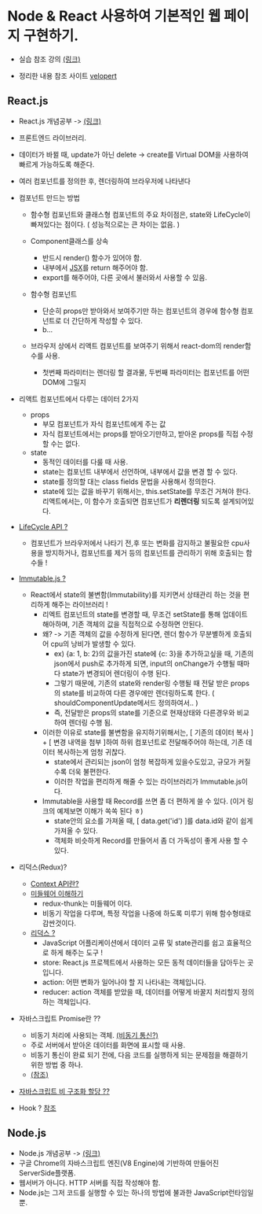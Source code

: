 # Node & React 사용하여 기본적인 웹 페이지 구현하기.

- 실습 참조 강의 [(링크)](https://www.inflearn.com/course/%EB%94%B0%EB%9D%BC%ED%95%98%EB%A9%B0-%EB%B0%B0%EC%9A%B0%EB%8A%94-%EB%85%B8%EB%93%9C-%EB%A6%AC%EC%95%A1%ED%8A%B8-%EA%B8%B0%EB%B3%B8/dashboard)

- 정리한 내용 참조 사이트 [velopert](https://velopert.com/)

## React.js
- React.js 개념공부 -> [(링크)](https://velopert.com/3612)
- 프론트엔드 라이브러리.
- 데이터가 바뀔 때, update가 아닌 delete -> create를 Virtual DOM을 사용하여 빠르게 가능하도록 해준다.
- 여러 컴포넌트를 정의한 후, 렌더링하여 브라우저에 나타낸다
- 컴포넌트 만드는 방법
    - 함수형 컴포넌트와 클래스형 컴포넌트의 주요 차이점은, state와 LifeCycle이 빠져있다는 점이다. ( 성능적으로는 큰 차이는 없음. )
    
    - Component클래스를 상속
      - 반드시 render() 함수가 있어야 함.
      - 내부에서 [JSX](https://velopert.com/3626)를 return 해주어야 함.
      - export를 해주어야, 다른 곳에서 불러와서 사용할 수 있음.
      
    - 함수형 컴포넌트
      - 단순히 props만 받아와서 보여주기만 하는 컴포넌트의 경우에 함수형 컴포넌트로 더 간단하게 작성할 수 있다.
      - b...
  - 브라우저 상에서 리액트 컴포넌트를 보여주기 위해서 react-dom의 render함수를 사용.
      - 첫번째 파라미터는 렌더링 할 결과물, 두번째 파라미터는 컴포넌트를 어떤 DOM에 그릴지
- 리액트 컴포넌트에서 다루는 데이터 2가지
    - props
      - 부모 컴포넌트가 자식 컴포넌트에게 주는 값
      - 자식 컴포넌트에서는 props를 받아오기만하고, 받아온 props를 직접 수정 할 수는 없다.
    - state
      - 동적인 데이터를 다룰 때 사용.
      - state는 컴포넌트 내부에서 선언하며, 내부에서 값을 변경 할 수 있다.
      - state를 정의할 대는 class fields 문법을 사용해서 정의한다.
      - state에 있는 값을 바꾸기 위해서는, this.setState를 무조건 거쳐야 한다. 리액트에서는, 이 함수가 호출되면 컴포넌트가 <b>리렌더링</b> 되도록 설계되어있다.
- [LifeCycle API ?](https://velopert.com/3631)
   - 컴포넌트가 브라우저에서 나타기 전,후 또는 변화를 감지하고 불필요한 cpu사용을 방지하거나, 컴포넌트를 제거 등의 컴포넌트를 관리하기 위해 호출되는 함수들 !
- [Immutable.js ?](https://velopert.com/3486)
   - React에서 state의 불변함(Immutability)를 지키면서 상태관리 하는 것을 편리하게 해주는 라이브러리 !
     - 리엑트 컴포넌트의 state를 변경할 때, 무조건 setState를 통해 업데이트 해아하며, 기존 객체의 값을 직접적으로 수정하면 안된다.
     - 왜? -> 기존 객체의 값을 수정하게 된다면, 렌더 함수가 무분별하게 호출되어 cpu의 낭비가 발생할 수 있다.
        - ex) {a: 1, b: 2}의 값을가진 state에 {c: 3}을 추가하고싶을 때, 기존의 json에서 push로 추가하게 되면, input의 onChange가 수행될 때마다 state가 변경되어 렌더링이 수행 된다.
        - 그렇기 때문에, 기존의 state와 render링 수행될 때 전달 받은 props의 state를 비교하여 다른 경우에만 렌더링하도록 한다. ( shouldComponentUpdate메서드 정의하여서.. )
        - 즉, 전달받은 props의 state를 기준으로 현재상태와 다른경우와 비교하여 렌더링 수행 됨.
     - 이러한 이유로 state를 불변함을 유지하기위해서는, [ 기존의 데이터 복사 ] + [ 변경 내역을 첨부 ]하여 하위 컴포넌트로 전달해주어야 하는데, 기존 데이터 복사하는게 엄청 귀찮다.
        - state에서 관리되는 json이 엄청 복잡하게 있을수도있고, 규모가 커질수록 더욱 불편한다.
        - 이러한 작업을 편리하게 해줄 수 있는 라이브러리가 Immutable.js이다.
     - Immutable을 사용할 때 Record를 쓰면 좀 더 편하게 쓸 수 있다. (이거 링크의 예제보면 이해가 쏙쏙 된다 ㅎ)
        - state안의 요소를 가져올 때, [ data.get('id') ]를 data.id와 같이 쉽게 가져올 수 있다.
        - 객체화 비슷하게 Record를 만들어서 좀 더 가독성이 좋게 사용 할 수 있다.
- 리덕스(Redux)?
    - [Context API란?](https://velopert.com/3606)
    - [미들웨어 이해하기](https://velopert.com/3401)
      - redux-thunk는 미들웨어 이다.
      - 비동기 작업을 다루며, 특정 작업을 나중에 하도록 미루기 위해 함수형태로 감싼것이다.
    - [리덕스 ?](https://velopert.com/3528)
      - JavaScript 어플리케이션에서 데이터 교류 및 state관리를 쉽고 효율적으로 하게 해주는 도구 !
      - store: React.js 프로젝트에서 사용하는 모든 동적 데이터들을 담아두는 곳 입니다.
      - action: 어떤 변화가 일어나야 할 지 나타내는 객체입니다.
      - reducer: action 객체를 받았을 때, 데이터를 어떻게 바꿀지 처리할지 정의하는 객체입니다.


- 자바스크립트 Promise란 ??
    - 비동기 처리에 사용되는 객체. [(비동기 통신?)](https://joshua1988.github.io/web-development/javascript/javascript-asynchronous-operation/)
    - 주로 서버에서 받아온 데이터를 화면에 표시할 때 사용.
    - 비동기 통신이 완료 되기 전에, 다음 코드를 실행하게 되는 문제점을 해결하기 위한 방법 중 하나.
    - [(참조)](https://joshua1988.github.io/web-development/javascript/promise-for-beginners/)
 - [자바스크립트 비 구조화 할당 ??](https://developer.mozilla.org/ko/docs/Web/JavaScript/Reference/Operators/Destructuring_assignment)
    
- Hook ? [참조](https://ko.reactjs.org/docs/hooks-intro.html)
## Node.js
- Node.js 개념공부 -> [(링크)](https://velopert.com/133)
- 구글 Chrome의 자바스크립트 엔진(V8 Engine)에 기반하여 만들어진 ServerSide플랫폼.
- 웹서버가 아니다. HTTP 서버를 직접 작성해야 함.
- Node.js는 그저 코드를 실행할 수 있는 하나의 방법에 불과한 JavaScript런타임일 뿐.
